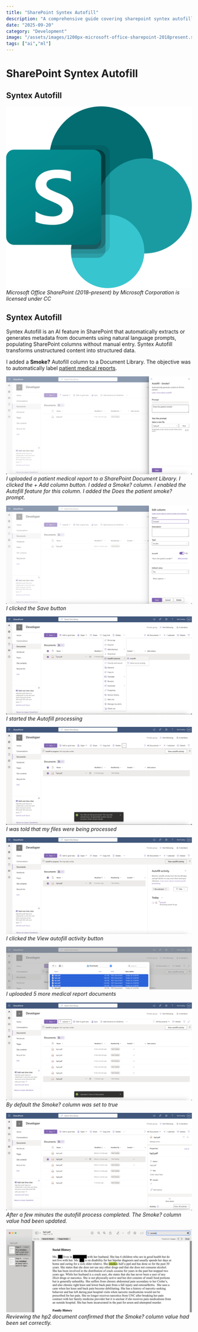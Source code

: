 ```yaml
---
title: "SharePoint Syntex Autofill"
description: "A comprehensive guide covering sharepoint syntex autofill"
date: "2025-09-20"
category: "Development"
image: "/assets/images/1200px-microsoft-office-sharepoint-2018present.svg-1200x1172.png"
tags: ["ai","ml"]
---
```


# SharePoint Syntex Autofill

## Syntex Autofill

![](/assets/images/syntexautofill/1200px-microsoft-office-sharepoint-2018present.svg-1200x1172.png)
*Microsoft Office SharePoint (2018–present) by Microsoft Corporation is licensed under CC*


## Syntex Autofill

Syntex Autofill is an AI feature in SharePoint that automatically extracts or generates metadata from documents using natural language prompts, populating SharePoint columns without manual entry. Syntex Autofill transforms unstructured content into structured data.

I added a **Smoke?** Autofill column to a Document Library. The objective was to automatically label [patient medical reports](langchain.html).

![](/assets/images/syntexautofill/screenshot202025-07-3020at203.26.13e280afpm-2136x1125.png)
*I uploaded a patient medical report to a SharePoint Document Library. I clicked the + Add column button. I added a Smoke? column. I enabled the Autofill feature for this column. I added the Does the patient smoke? prompt.*

![](/assets/images/syntexautofill/screenshot202025-07-3020at203.26.51e280afpm-2136x1125.png)
*I clicked the Save button*

![](/assets/images/syntexautofill/screenshot202025-07-3020at203.27.14e280afpm-2136x1125.png)
*I started the Autofill processing*

![](/assets/images/syntexautofill/screenshot202025-07-3020at203.27.29e280afpm-2136x1123.png)
*I was told that my files were being processed*

![](/assets/images/syntexautofill/screenshot202025-07-3020at203.27.57e280afpm-2136x1112.png)
*I clicked the View autofill activity button*

![](/assets/images/syntexautofill/screenshot202025-07-3020at203.31.02e280afpm-2136x491.png)
*I uploaded 5 more medical report documents*

![](/assets/images/syntexautofill/screenshot202025-07-3020at203.31.30e280afpm-2136x1130.png)
*By default the Smoke? column was set to true*

![](/assets/images/syntexautofill/screenshot202025-07-3020at203.33.01e280afpm-2136x1122.png)
*After a few minutes the autofill process completed. The Smoke? column value had been updated.*

![](/assets/images/syntexautofill/screenshot202025-07-3020at203.34.09e280afpm-2136x952.png)
*Reviewing the hp2 document confirmed that the Smoke? column value had been set correctly.*
